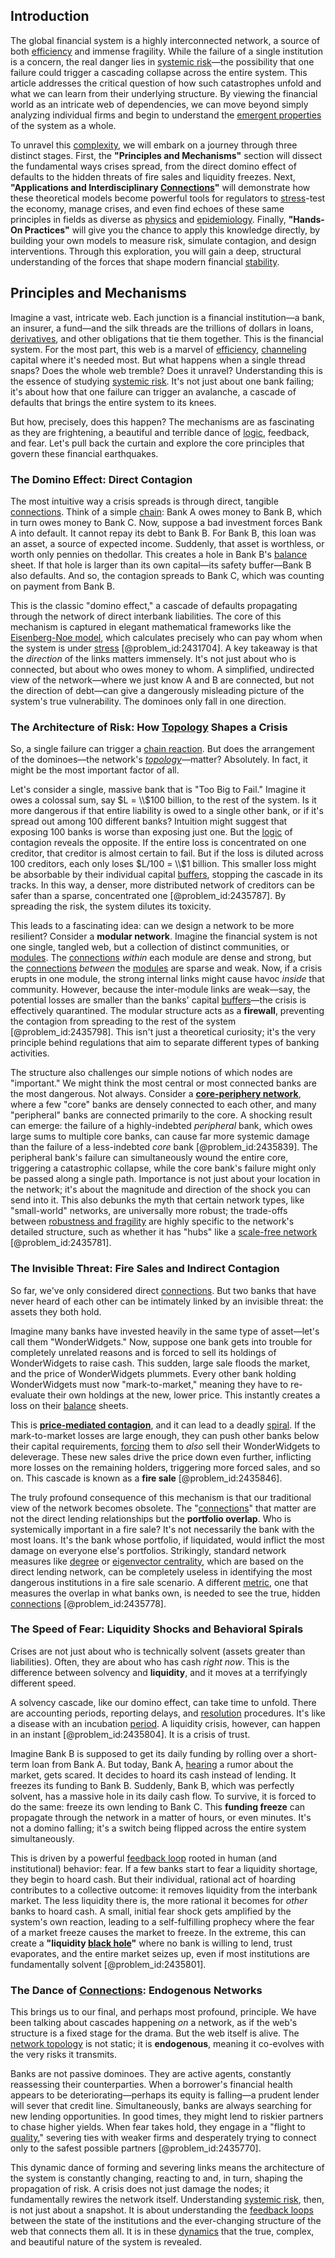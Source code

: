 ## Introduction
The global financial system is a highly interconnected network, a source of both [efficiency](@article_id:165255) and immense fragility. While the failure of a single institution is a concern, the real danger lies in [systemic risk](@article_id:136203)—the possibility that one failure could trigger a cascading collapse across the entire system. This article addresses the critical question of how such catastrophes unfold and what we can learn from their underlying structure. By viewing the financial world as an intricate web of dependencies, we can move beyond simply analyzing individual firms and begin to understand the [emergent properties](@article_id:148812) of the system as a whole.

To unravel this [complexity](@article_id:265609), we will embark on a journey through three distinct stages. First, the **"Principles and Mechanisms"** section will dissect the fundamental ways crises spread, from the direct domino effect of defaults to the hidden threats of fire sales and liquidity freezes. Next, **"Applications and Interdisciplinary [Connections](@article_id:193345)"** will demonstrate how these theoretical models become powerful tools for regulators to [stress](@article_id:161554)-test the economy, manage crises, and even find echoes of these same principles in fields as diverse as [physics](@article_id:144980) and [epidemiology](@article_id:140915). Finally, **"Hands-On Practices"** will give you the chance to apply this knowledge directly, by building your own models to measure risk, simulate contagion, and design interventions. Through this exploration, you will gain a deep, structural understanding of the forces that shape modern financial [stability](@article_id:142499).

## Principles and Mechanisms

Imagine a vast, intricate web. Each junction is a financial institution—a bank, an insurer, a fund—and the silk threads are the trillions of dollars in loans, [derivatives](@article_id:165970), and other obligations that tie them together. This is the financial system. For the most part, this web is a marvel of [efficiency](@article_id:165255), [channeling](@article_id:195753) capital where it's needed most. But what happens when a single thread snaps? Does the whole web tremble? Does it unravel? Understanding this is the essence of studying [systemic risk](@article_id:136203). It's not just about one bank failing; it's about how that one failure can trigger an avalanche, a cascade of defaults that brings the entire system to its knees.

But how, precisely, does this happen? The mechanisms are as fascinating as they are frightening, a beautiful and terrible dance of [logic](@article_id:266330), feedback, and fear. Let's pull back the curtain and explore the core principles that govern these financial earthquakes.

### The Domino Effect: Direct Contagion

The most intuitive way a crisis spreads is through direct, tangible [connections](@article_id:193345). Think of a simple [chain](@article_id:267135): Bank A owes money to Bank B, which in turn owes money to Bank C. Now, suppose a bad investment forces Bank A into default. It cannot repay its debt to Bank B. For Bank B, this loan was an asset, a source of expected income. Suddenly, that asset is worthless, or worth only pennies on thedollar. This creates a hole in Bank B's [balance](@article_id:169031) sheet. If that hole is larger than its own capital—its safety buffer—Bank B also defaults. And so, the contagion spreads to Bank C, which was counting on payment from Bank B.

This is the classic "domino effect," a cascade of defaults propagating through the network of direct interbank liabilities. The core of this mechanism is captured in elegant mathematical frameworks like the [Eisenberg-Noe model](@article_id:137175), which calculates precisely who can pay whom when the system is under [stress](@article_id:161554) [@problem_id:2431704]. A key takeaway is that the *direction* of the links matters immensely. It's not just about who is connected, but about who owes money to whom. A simplified, undirected view of the network—where we just know A and B are connected, but not the direction of debt—can give a dangerously misleading picture of the system's true vulnerability. The dominoes only fall in one direction.

### The Architecture of Risk: How [Topology](@article_id:136485) Shapes a Crisis

So, a single failure can trigger a [chain reaction](@article_id:137072). But does the arrangement of the dominoes—the network's *[topology](@article_id:136485)*—matter? Absolutely. In fact, it might be the most important factor of all.

Let's consider a single, massive bank that is "Too Big to Fail." Imagine it owes a colossal sum, say $L = \\$100 billion, to the rest of the system. Is it more dangerous if that entire liability is owed to a single other bank, or if it's spread out among 100 different banks? Intuition might suggest that exposing 100 banks is worse than exposing just one. But the [logic](@article_id:266330) of contagion reveals the opposite. If the entire loss is concentrated on one creditor, that creditor is almost certain to fail. But if the loss is diluted across 100 creditors, each only loses $L/100 = \\$1 billion. This smaller loss might be absorbable by their individual capital [buffers](@article_id:136749), stopping the cascade in its tracks. In this way, a denser, more distributed network of creditors can be safer than a sparse, concentrated one [@problem_id:2435787]. By spreading the risk, the system dilutes its toxicity.

This leads to a fascinating idea: can we design a network to be more resilient? Consider a **modular network**. Imagine the financial system is not one single, tangled web, but a collection of distinct communities, or [modules](@article_id:155049). The [connections](@article_id:193345) *within* each module are dense and strong, but the [connections](@article_id:193345) *between* the [modules](@article_id:155049) are sparse and weak. Now, if a crisis erupts in one module, the strong internal links might cause havoc *inside* that community. However, because the inter-module links are weak—say, the potential losses are smaller than the banks' capital [buffers](@article_id:136749)—the crisis is effectively quarantined. The modular structure acts as a **firewall**, preventing the contagion from spreading to the rest of the system [@problem_id:2435798]. This isn't just a theoretical curiosity; it's the very principle behind regulations that aim to separate different types of banking activities.

The structure also challenges our simple notions of which nodes are "important." We might think the most central or most connected banks are the most dangerous. Not always. Consider a **[core-periphery network](@article_id:146281)**, where a few "core" banks are densely connected to each other, and many "peripheral" banks are connected primarily to the core. A shocking result can emerge: the failure of a highly-indebted *peripheral* bank, which owes large sums to multiple core banks, can cause far more systemic damage than the failure of a less-indebted *core* bank [@problem_id:2435839]. The peripheral bank's failure can simultaneously wound the entire core, triggering a catastrophic collapse, while the core bank's failure might only be passed along a single path. Importance is not just about your location in the network; it's about the magnitude and direction of the shock you can send into it. This also debunks the myth that certain network types, like "small-world" networks, are universally more robust; the trade-offs between [robustness and fragility](@article_id:275671) are highly specific to the network's detailed structure, such as whether it has "hubs" like a [scale-free network](@article_id:263089) [@problem_id:2435781].

### The Invisible Threat: Fire Sales and Indirect Contagion

So far, we've only considered direct [connections](@article_id:193345). But two banks that have never heard of each other can be intimately linked by an invisible threat: the assets they both hold.

Imagine many banks have invested heavily in the same type of asset—let's call them "WonderWidgets." Now, suppose one bank gets into trouble for completely unrelated reasons and is forced to sell its holdings of WonderWidgets to raise cash. This sudden, large sale floods the market, and the price of WonderWidgets plummets. Every other bank holding WonderWidgets must now "mark-to-market," meaning they have to re-evaluate their own holdings at the new, lower price. This instantly creates a loss on their [balance](@article_id:169031) sheets.

This is **[price-mediated contagion](@article_id:141346)**, and it can lead to a deadly [spiral](@article_id:266424). If the mark-to-market losses are large enough, they can push other banks below their capital requirements, [forcing](@article_id:149599) them to *also* sell their WonderWidgets to deleverage. These new sales drive the price down even further, inflicting more losses on the remaining holders, triggering more forced sales, and so on. This cascade is known as a **fire sale** [@problem_id:2435846].

The truly profound consequence of this mechanism is that our traditional view of the network becomes obsolete. The "[connections](@article_id:193345)" that matter are not the direct lending relationships but the **portfolio overlap**. Who is systemically important in a fire sale? It's not necessarily the bank with the most loans. It's the bank whose portfolio, if liquidated, would inflict the most damage on everyone else's portfolios. Strikingly, standard network measures like [degree](@article_id:269934) or [eigenvector centrality](@article_id:155042), which are based on the direct lending network, can be completely useless in identifying the most dangerous institutions in a fire sale scenario. A different [metric](@article_id:274372), one that measures the overlap in what banks own, is needed to see the true, hidden [connections](@article_id:193345) [@problem_id:2435778].

### The Speed of Fear: Liquidity Shocks and Behavioral Spirals

Crises are not just about who is technically solvent (assets greater than liabilities). Often, they are about who has cash *right now*. This is the difference between solvency and **liquidity**, and it moves at a terrifyingly different speed.

A solvency cascade, like our domino effect, can take time to unfold. There are accounting periods, reporting delays, and [resolution](@article_id:142622) procedures. It's like a disease with an incubation [period](@article_id:169165). A liquidity crisis, however, can happen in an instant [@problem_id:2435804]. It is a crisis of trust.

Imagine Bank B is supposed to get its daily funding by rolling over a short-term loan from Bank A. But today, Bank A, [hearing](@article_id:162757) a rumor about the market, gets scared. It decides to hoard its cash instead of lending. It freezes its funding to Bank B. Suddenly, Bank B, which was perfectly solvent, has a massive hole in its daily cash flow. To survive, it is forced to do the same: freeze its own lending to Bank C. This **funding freeze** can propagate through the network in a matter of hours, or even minutes. It's not a domino falling; it's a switch being flipped across the entire system simultaneously.

This is driven by a powerful [feedback loop](@article_id:273042) rooted in human (and institutional) behavior: fear. If a few banks start to fear a liquidity shortage, they begin to hoard cash. But their individual, rational act of hoarding contributes to a collective outcome: it removes liquidity from the interbank market. The less liquidity there is, the more rational it becomes for *other* banks to hoard cash. A small, initial fear shock gets amplified by the system's own reaction, leading to a self-fulfilling prophecy where the fear of a market freeze causes the market to freeze. In the extreme, this can create a **"liquidity [black hole](@article_id:158077)"** where no bank is willing to lend, trust evaporates, and the entire market seizes up, even if most institutions are fundamentally solvent [@problem_id:2435801].

### The Dance of [Connections](@article_id:193345): Endogenous Networks

This brings us to our final, and perhaps most profound, principle. We have been talking about cascades happening *on* a network, as if the web's structure is a fixed stage for the drama. But the web itself is alive. The [network topology](@article_id:140913) is not static; it is **endogenous**, meaning it co-evolves with the very risks it transmits.

Banks are not passive dominoes. They are active agents, constantly reassessing their counterparties. When a borrower's financial health appears to be deteriorating—perhaps its equity is falling—a prudent lender will sever that credit line. Simultaneously, banks are always searching for new lending opportunities. In good times, they might lend to riskier partners to chase higher yields. When fear takes hold, they engage in a "flight to [quality](@article_id:138232)," severing ties with weaker firms and desperately trying to connect only to the safest possible partners [@problem_id:2435770].

This dynamic dance of forming and severing links means the architecture of the system is constantly changing, reacting to and, in turn, shaping the propagation of risk. A crisis does not just damage the nodes; it fundamentally rewires the network itself. Understanding [systemic risk](@article_id:136203), then, is not just about a snapshot. It is about understanding the [feedback loops](@article_id:264790) between the state of the institutions and the ever-changing structure of the web that connects them all. It is in these [dynamics](@article_id:163910) that the true, complex, and beautiful nature of the system is revealed.

